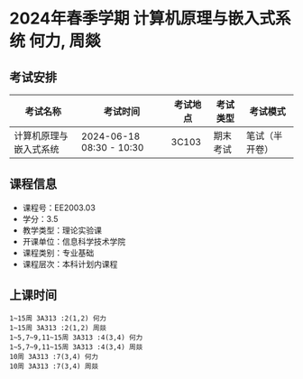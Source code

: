 # 2024年春季学期 计算机原理与嵌入式系统 何力, 周燚




## 考试安排

| 考试名称 | 考试时间 | 考试地点 | 考试类型 | 考试模式 |
| -------- | -------- | -------- | -------- | -------- |
| 计算机原理与嵌入式系统 | 2024-06-18 08:30 - 10:30 | 3C103 | 期末考试 | 笔试（半开卷） |





## 课程信息

- 课程号：EE2003.03
- 学分：3.5
- 教学类型：理论实验课
- 开课单位：信息科学技术学院
- 课程类别：专业基础
- 课程层次：本科计划内课程

## 上课时间

```
1~15周 3A313 :2(1,2) 何力
1~15周 3A313 :2(1,2) 周燚
1~5,7~9,11~15周 3A313 :4(3,4) 何力
1~5,7~9,11~15周 3A313 :4(3,4) 周燚
10周 3A313 :7(3,4) 何力
10周 3A313 :7(3,4) 周燚
```

